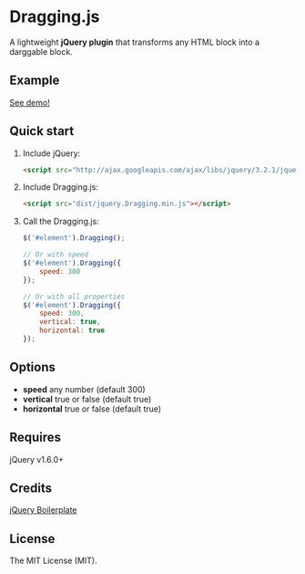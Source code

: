 # Dragging.js

A lightweight **jQuery plugin** that transforms any HTML block into a darggable block.

## Example

[See demo!](https://vldvel.github.io/Dragging.js/demo/index.html)

## Quick start

1. Include jQuery:

	```html
	<script src="http://ajax.googleapis.com/ajax/libs/jquery/3.2.1/jquery.min.js"></script>
	```

2. Include Dragging.js:

	```html
	<script src="dist/jquery.Dragging.min.js"></script>
	```

3. Call the Dragging.js:

	```javascript
	$('#element').Dragging();

	// Or with speed
	$('#element').Dragging({
		speed: 300
	});

	// Or with all properties
	$('#element').Dragging({
		speed: 300,
		vertical: true,
		horizontal: true
	});
	```

## Options

* **speed** any number (default 300)
* **vertical** true or false (default true)
* **horizontal** true or false (default true)

## Requires

jQuery v1.6.0+

## Credits

[jQuery Boilerplate](https://jqueryboilerplate.com/)

## License

The MIT License (MIT).
